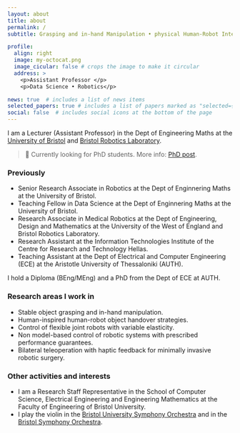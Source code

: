 ```yaml
---
layout: about
title: about
permalink: /
subtitle: Grasping and in-hand Manipulation • physical Human-Robot Interaction • Control Engineering

profile:
  align: right
  image: my-octocat.png
  image_cicular: false # crops the image to make it circular
  address: >
    <p>Assistant Professor </p>
    <p>Data Science • Robotics</p>

news: true  # includes a list of news items
selected_papers: true # includes a list of papers marked as "selected={true}"
social: false  # includes social icons at the bottom of the page
---
```


I am a Lecturer (Assistant Professor) in the Dept of Engineering Maths at the [University of Bristol](https://research-information.bris.ac.uk/en/persons/efi-psomopoulou) and [Bristol Robotics Laboratory](https://www.bristolroboticslab.com/tactile-robotics).

> :loudspeaker: Currently looking for PhD students. More info: [PhD post](/news/phd_position).

### Previously

* Senior Research Associate in Robotics at the Dept of Enginnering Maths at the University of Bristol.
* Teaching Fellow in Data Science at the Dept of Enginnering Maths at the University of Bristol.
* Research Associate in Medical Robotics at the Dept of Engineering, Design and Mathematics at the University of the West of England and Bristol Robotics Laboratory.
* Research Assistant at the Information Technologies Institute of the Centre for Research and Technology Hellas.
* Teaching Assistant at the Dept of Electrical and Computer Engineering (ECE) at the Aristotle University of Thessaloniki (AUTH).

I hold a Diploma (BEng/MEng) and a PhD from the Dept of ECE at AUTH.

### Research areas I work in

* Stable object grasping and in-hand manipulation.
* Human-inspired human-robot object handover strategies.
* Control of flexible joint robots with variable elasticity.
* Non model-based control of robotic systems with prescribed performance guarantees.
* Bilateral teleoperation with haptic feedback for minimally invasive robotic surgery.

### Other activities and interests

* I am a Research Staff Representative in the School of Computer Science, Electrical Engineering and Engineering Mathematics at the Faculty of Engineering of Bristol University.
* I play the violin in the [Bristol University Symphony Orchestra](http://www.bristol.ac.uk/music/performance/calling-all-musicians/instrumental/#symphony) and in the [Bristol Symphony Orchestra](https://www.bristolsymphonyorchestra.com/).
